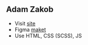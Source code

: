## Adam Zakob
- Visit [site](https://bodmat.github.io/Adam-Zakob/)
- Figma [maket](https://www.figma.com/file/XVV61w3qevQaZKfbmSqVPz/Designer's-Portfolio-(Copy)-(Copy)?type=design&t=uYI3zwaYrh1WAZ0D-6https://www.figma.com/file/XVV61w3qevQaZKfbmSqVPz/Designer's-Portfolio-(Copy)-(Copy)?type=design&t=uYI3zwaYrh1WAZ0D-6)
- Use HTML, CSS (SCSS), JS
